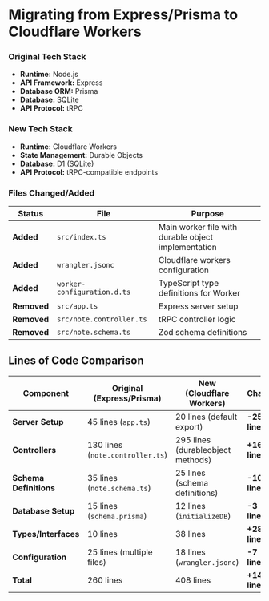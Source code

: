 # Migrating from Express/Prisma to Cloudflare Workers

### Original Tech Stack
- **Runtime:** Node.js  
- **API Framework:** Express  
- **Database ORM:** Prisma  
- **Database:** SQLite  
- **API Protocol:** tRPC  

### New Tech Stack
- **Runtime:** Cloudflare Workers  
- **State Management:** Durable Objects  
- **Database:** D1 (SQLite)  
- **API Protocol:** tRPC-compatible endpoints  

### Files Changed/Added

| Status  | File                      | Purpose                                      |
|---------|---------------------------|----------------------------------------------|
| **Added**   | `src/index.ts`             | Main worker file with durable object implementation |
| **Added**   | `wrangler.jsonc`           | Cloudflare workers configuration              |
| **Added**   | `worker-configuration.d.ts` | TypeScript type definitions for Worker         |
| **Removed** | `src/app.ts`               | Express server setup                           |
| **Removed** | `src/note.controller.ts`    | tRPC controller logic                          |
| **Removed** | `src/note.schema.ts`        | Zod schema definitions                         |

## Lines of Code Comparison

| Component         | Original (Express/Prisma) | New (Cloudflare Workers) | Change  |
|------------------|-------------------------|-------------------------|---------|
| **Server Setup**  | 45 lines (`app.ts`)     | 20 lines (default export) | **-25 lines**  |
| **Controllers**   | 130 lines (`note.controller.ts`) | 295 lines (durableobject methods) | **+165 lines** |
| **Schema Definitions** | 35 lines (`note.schema.ts`) | 25 lines (schema definitions) | **-10 lines**  |
| **Database Setup** | 15 lines (`schema.prisma`) | 12 lines (`initializeDB`) | **-3 lines**  |
| **Types/Interfaces** | 10 lines | 38 lines | **+28 lines**  |
| **Configuration** | 25 lines (multiple files) | 18 lines (`wrangler.jsonc`) | **-7 lines**  |
| **Total**        | 260 lines                | 408 lines                | **+148 lines** |